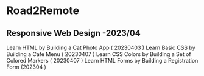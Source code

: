 # Road2Remote

## Responsive Web Design -2023/04

Learn HTML by Building a Cat Photo App ( 20230403 )
Learn Basic CSS by Building a Cafe Menu ( 20230407 )
Learn CSS Colors by Building a Set of Colored Markers ( 20230407 )
Learn HTML Forms by Building a Registration Form (202304 )
